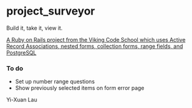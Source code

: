 # project_surveyor
Build it, take it, view it.

[A Ruby on Rails project from the Viking Code School which uses Active Record Associations, nested forms, collection forms, range fields, and PostgreSQL](https://www.vikingcodeschool.com)

### To do 
- Set up number range questions
- Show previously selected items on form error page

Yi-Xuan Lau

